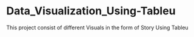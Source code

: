 # Data_Visualization_Using-Tableu
This project consist of different Visuals in the form of Story Using Tableu
